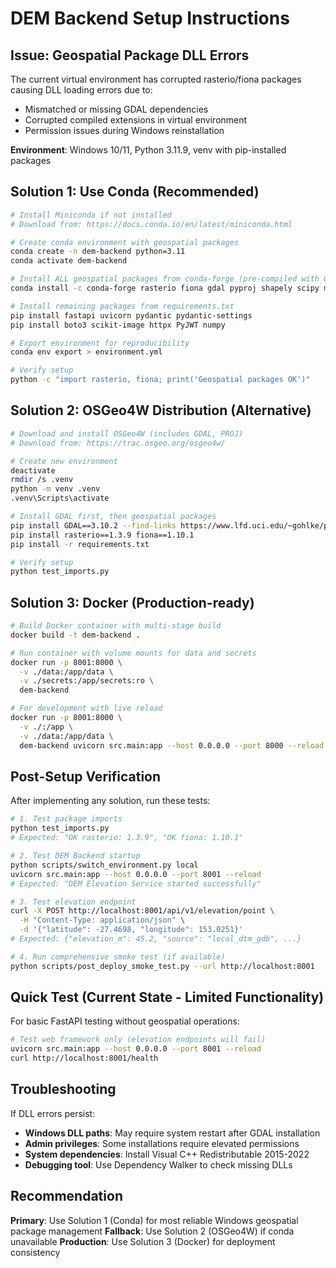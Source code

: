 # DEM Backend Setup Instructions

## Issue: Geospatial Package DLL Errors

The current virtual environment has corrupted rasterio/fiona packages causing DLL loading errors due to:
- Mismatched or missing GDAL dependencies
- Corrupted compiled extensions in virtual environment  
- Permission issues during Windows reinstallation

**Environment**: Windows 10/11, Python 3.11.9, venv with pip-installed packages

## Solution 1: Use Conda (Recommended)

```bash
# Install Miniconda if not installed
# Download from: https://docs.conda.io/en/latest/miniconda.html

# Create conda environment with geospatial packages
conda create -n dem-backend python=3.11
conda activate dem-backend

# Install ALL geospatial packages from conda-forge (pre-compiled with GDAL)
conda install -c conda-forge rasterio fiona gdal pyproj shapely scipy matplotlib

# Install remaining packages from requirements.txt
pip install fastapi uvicorn pydantic pydantic-settings
pip install boto3 scikit-image httpx PyJWT numpy

# Export environment for reproducibility
conda env export > environment.yml

# Verify setup
python -c "import rasterio, fiona; print('Geospatial packages OK')"
```

## Solution 2: OSGeo4W Distribution (Alternative)

```bash
# Download and install OSGeo4W (includes GDAL, PROJ)
# Download from: https://trac.osgeo.org/osgeo4w/

# Create new environment
deactivate
rmdir /s .venv
python -m venv .venv
.venv\Scripts\activate

# Install GDAL first, then geospatial packages
pip install GDAL==3.10.2 --find-links https://www.lfd.uci.edu/~gohlke/pythonlibs/
pip install rasterio==1.3.9 fiona==1.10.1
pip install -r requirements.txt

# Verify setup
python test_imports.py
```

## Solution 3: Docker (Production-ready)

```bash
# Build Docker container with multi-stage build
docker build -t dem-backend .

# Run container with volume mounts for data and secrets
docker run -p 8001:8000 \
  -v ./data:/app/data \
  -v ./secrets:/app/secrets:ro \
  dem-backend

# For development with live reload
docker run -p 8001:8000 \
  -v ./:/app \
  -v ./data:/app/data \
  dem-backend uvicorn src.main:app --host 0.0.0.0 --port 8000 --reload
```

## Post-Setup Verification

After implementing any solution, run these tests:

```bash
# 1. Test package imports
python test_imports.py
# Expected: "OK rasterio: 1.3.9", "OK fiona: 1.10.1"

# 2. Test DEM Backend startup
python scripts/switch_environment.py local
uvicorn src.main:app --host 0.0.0.0 --port 8001 --reload
# Expected: "DEM Elevation Service started successfully"

# 3. Test elevation endpoint
curl -X POST http://localhost:8001/api/v1/elevation/point \
  -H "Content-Type: application/json" \
  -d '{"latitude": -27.4698, "longitude": 153.0251}'
# Expected: {"elevation_m": 45.2, "source": "local_dtm_gdb", ...}

# 4. Run comprehensive smoke test (if available)
python scripts/post_deploy_smoke_test.py --url http://localhost:8001
```

## Quick Test (Current State - Limited Functionality)

For basic FastAPI testing without geospatial operations:

```bash
# Test web framework only (elevation endpoints will fail)
uvicorn src.main:app --host 0.0.0.0 --port 8001 --reload
curl http://localhost:8001/health
```

## Troubleshooting

If DLL errors persist:
- **Windows DLL paths**: May require system restart after GDAL installation
- **Admin privileges**: Some installations require elevated permissions  
- **System dependencies**: Install Visual C++ Redistributable 2015-2022
- **Debugging tool**: Use Dependency Walker to check missing DLLs

## Recommendation

**Primary**: Use Solution 1 (Conda) for most reliable Windows geospatial package management
**Fallback**: Use Solution 2 (OSGeo4W) if conda unavailable
**Production**: Use Solution 3 (Docker) for deployment consistency